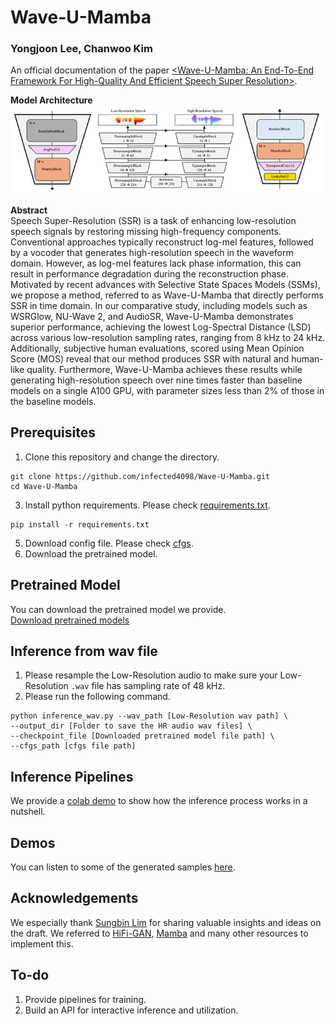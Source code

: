 # Wave-U-Mamba

### Yongjoon Lee, Chanwoo Kim

An official documentation of the paper [&lt;Wave-U-Mamba:  An End-To-End Framework For High-Quality And Efficient Speech Super  Resolution>](https://arxiv.org/abs/2409.09337v1).

**Model Architecture**<br>
![The architecture of DownsampleBlock (Left), Wave-U-Mamba Generator (Middle), and UpsampleBlock (Right)](./Modelarc.png)


**Abstract**<br>
Speech Super-Resolution (SSR) is a task of enhancing low-resolution speech signals by restoring missing high-frequency components. Conventional approaches typically reconstruct log-mel features, followed by a vocoder that generates high-resolution speech in the waveform domain. However, as log-mel features lack phase information, this can result in performance degradation during the reconstruction phase. Motivated by recent advances with Selective State Spaces Models (SSMs), we propose a method, referred to as Wave-U-Mamba that directly performs SSR in time domain. In our comparative study, including models such as WSRGlow, NU-Wave 2, and AudioSR, Wave-U-Mamba demonstrates superior performance, achieving the lowest Log-Spectral Distance (LSD) across various low-resolution sampling rates, ranging from 8 kHz to 24 kHz. Additionally, subjective human evaluations, scored using Mean Opinion Score (MOS) reveal that our method produces SSR with natural and human-like quality. Furthermore, Wave-U-Mamba achieves these results while generating high-resolution speech over nine times faster than baseline models on a single A100 GPU, with parameter sizes less than 2% of those in the baseline models.

## Prerequisites
1. Clone this repository and change the directory.
```
git clone https://github.com/infected4098/Wave-U-Mamba.git
cd Wave-U-Mamba
```
3. Install python requirements. Please check [requirements.txt](requirements.txt).
```
pip install -r requirements.txt
```
5. Download config file. Please check [cfgs](cfgs.json).
6. Download the pretrained model. 


## Pretrained Model

You can download the pretrained model we provide. <br/>
[Download pretrained models](https://drive.google.com/file/d/1ljUMQHWil5w8moupWkapqkUOcGNN4x3e/view?usp=sharing)<br/> 

## Inference from wav file


1. Please resample the Low-Resolution audio to make sure your Low-Resolution `.wav` file has sampling rate of 48 kHz.
2. Please run the following command.

```
python inference_wav.py --wav_path [Low-Resolution wav path] \
--output_dir [Folder to save the HR audio wav files] \
--checkpoint_file [Downloaded pretrained model file path] \
--cfgs_path [cfgs file path]
```

## Inference Pipelines

We provide a [colab demo](https://colab.research.google.com/drive/11pGqWla4RVtZVAmdEJwKsrparnl4LVW4?usp=sharing) to show how the inference process works in a nutshell.

## Demos

You can listen to some of the generated samples [here](https://infected4098.github.io/waveumambademo/).

## Acknowledgements
We especially thank [Sungbin Lim](https://www.sungbin-lim.net/) for sharing valuable insights and ideas on the draft. We referred to [HiFi-GAN](https://github.com/jik876/hifi-gan), [Mamba](https://github.com/state-spaces/mamba) and many other resources to implement this. 

## To-do

1. Provide pipelines for training.
2. Build an API for interactive inference and utilization.

